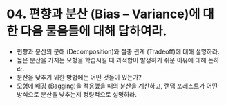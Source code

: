# 04. 편향과 분산 (Bias – Variance)에 대한 다음 물음들에 대해 답하여라.

- 편향과 분산의 분해 (Decomposition)와 절충 관계 (Tradeoff)에 대해 설명하라.
- 높은 분산을 가지는 모형을 학습시킬 때 과적합이 발생하기 쉬운 이유에 대해 논하라.
- 분산을 낮추기 위한 방법에는 어떤 것들이 있는가?
- 모형에 배깅 (Bagging)을 적용했을 때의 분산을 계산하고,  랜덤 포레스트가 어떤 방식으로 분산을 낮추는지 정량적으로 설명하라.

